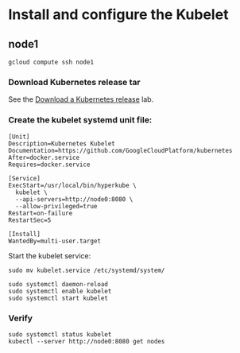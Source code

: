 # Install and configure the Kubelet

## node1

```
gcloud compute ssh node1
```

### Download Kubernetes release tar

See the [Download a Kubernetes release](download-a-kubernetes-release.md) lab.

### Create the kubelet systemd unit file:

```
[Unit]
Description=Kubernetes Kubelet
Documentation=https://github.com/GoogleCloudPlatform/kubernetes
After=docker.service
Requires=docker.service

[Service]
ExecStart=/usr/local/bin/hyperkube \
  kubelet \
  --api-servers=http://node0:8080 \
  --allow-privileged=true
Restart=on-failure
RestartSec=5

[Install]
WantedBy=multi-user.target
```

Start the kubelet service:

```
sudo mv kubelet.service /etc/systemd/system/
```

```
sudo systemctl daemon-reload
sudo systemctl enable kubelet
sudo systemctl start kubelet
```

### Verify

```
sudo systemctl status kubelet
kubectl --server http://node0:8080 get nodes
```
